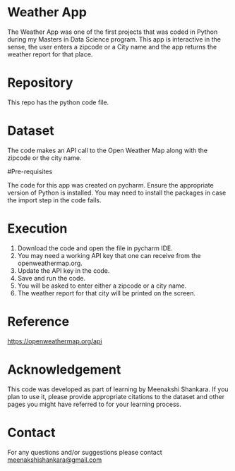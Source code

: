 
# Weather App

The Weather App was one of the first projects that was coded in Python during my Masters in Data Science program. 
This app is interactive in the sense, the user enters a zipcode or a City name and the app returns the weather report for that place.

# Repository

This repo has the python code file.

# Dataset

The code makes an API call to the Open Weather Map along with the zipcode or the city name.

#Pre-requisites

The code for this app was created on pycharm. Ensure the appropriate version of Python is installed.
You may need to install the packages in case the import step in the code fails.

# Execution

1. Download the code and open the file in pycharm IDE.
2. You may need a working API key that one can receive from the openweathermap.org.
3. Update the API key in the code.
4. Save and run the code.
5. You will be asked to enter either a zipcode or a city name.
6. The weather report for that city will be printed on the screen.

# Reference

https://openweathermap.org/api 

# Acknowledgement 
This code was developed as part of learning by Meenakshi Shankara.
If you plan to use it, please provide appropriate citations to the dataset and other pages you might have referred to for your learning process.

# Contact
For any questions and/or suggestions please contact meenakshishankara@gmail.com
